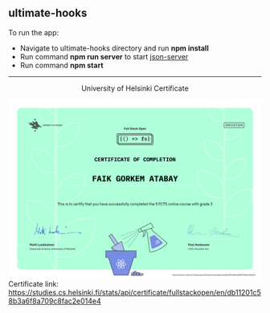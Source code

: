 ## ultimate-hooks

To run the app:

- Navigate to ultimate-hooks directory and run **npm install**
- Run command **npm run server** to start [json-server](https://github.com/typicode/json-server)
- Run command **npm start**

---

<p style="text-align:center">University of Helsinki Certificate</p>

![UniversityOfHelsinkiCertificate](./certificate-fullstack.png)
Certificate link: https://studies.cs.helsinki.fi/stats/api/certificate/fullstackopen/en/db11201c58b3a6f8a709c8fac2e014e4
